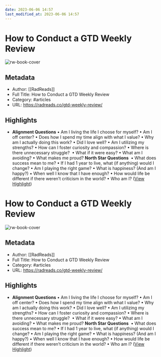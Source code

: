 ```yaml
---
date: 2023-06-06 14:57
last_modified_at: 2023-06-06 14:57
---
```

# How to Conduct a GTD Weekly Review

![rw-book-cover](https://radreads.co/wp-content/uploads/2020/06/isaac-smith-Ij7h-m4nJ18-unsplash.jpg)

## Metadata
- Author: [[RadReads]]
- Full Title: How to Conduct a GTD Weekly Review
- Category: #articles
- URL: https://radreads.co/gtd-weekly-review/

## Highlights
- **Alignment Questions**
  • Am I living the life I choose for myself?
  • Am I off center?
  • Does how I spend my time align with what I value?
  • Why am I actually doing this work?
  • Did I love well?
  • Am I utilizing my strengths?
  • How can I foster curiosity and compassion?
  • Where is there unnecessary struggle? 
  • What if it were easy?
  • What am I avoiding?
  • What makes me proud?
  **North Star Questions** 
  • What does success mean to me?
  • If I had 1 year to live, what (if anything) would I change?
  • Am I playing the right game?
  • What is happiness? (And am I happy?)
  • When well I know that I have enough?
  • How would life be different if there weren’t criticism in the world?
  • Who am I? ([View Highlight](https://read.readwise.io/read/01h1yq1k59rxv8xk3n4jjqntf9))
# How to Conduct a GTD Weekly Review

![rw-book-cover](https://radreads.co/wp-content/uploads/2020/06/isaac-smith-Ij7h-m4nJ18-unsplash.jpg)

## Metadata
- Author: [[RadReads]]
- Full Title: How to Conduct a GTD Weekly Review
- Category: #articles
- URL: https://radreads.co/gtd-weekly-review/

## Highlights
- **Alignment Questions**
  • Am I living the life I choose for myself?
  • Am I off center?
  • Does how I spend my time align with what I value?
  • Why am I actually doing this work?
  • Did I love well?
  • Am I utilizing my strengths?
  • How can I foster curiosity and compassion?
  • Where is there unnecessary struggle? 
  • What if it were easy?
  • What am I avoiding?
  • What makes me proud?
  **North Star Questions** 
  • What does success mean to me?
  • If I had 1 year to live, what (if anything) would I change?
  • Am I playing the right game?
  • What is happiness? (And am I happy?)
  • When well I know that I have enough?
  • How would life be different if there weren’t criticism in the world?
  • Who am I? ([View Highlight](https://read.readwise.io/read/01h1yq1k59rxv8xk3n4jjqntf9))
